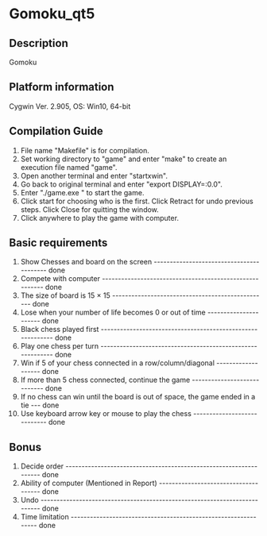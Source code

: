 # Gomoku_qt5

Description
------------
Gomoku

Platform information
---------------------
Cygwin Ver. 2.905, OS: Win10, 64-bit


Compilation Guide
------------------
1. File name "Makefile" is for compilation.
2. Set working directory to "game" and enter "make" to create an execution file named "game".
3. Open another terminal and enter "startxwin".
5. Go back to original terminal and enter "export DISPLAY=:0.0".
6. Enter "./game.exe " to start the game.
7. Click start for choosing who is the first.
   Click Retract for undo previous steps.
   Click Close for quitting the window.
8. Click anywhere to play the game with computer.


Basic requirements
------------------
1. Show Chesses and board on the screen  ----------------------------------------- done
2. Compete with computer  -------------------------------------------------------- done
3. The size of board is 15 × 15  ------------------------------------------------- done
4. Lose when your number of life becomes 0 or out of time ---------------------- done
5. Black chess played first ----------------------------------------------------------- done
6. Play one chess per turn ----------------------------------------------------------- done
7. Win if 5 of your chess connected in a row/column/diagonal  ------------------- done
8. If more than 5 chess connected, continue the game  ---------------------------- done
9. If no chess can win until the board is out of space, the game ended in a tie --- done
10. Use keyboard arrow key or mouse to play the chess ---------------------------- done

Bonus
------
1. Decide order ------------------------------------------------------------------ done
2. Ability of computer (Mentioned in Report) ------------------------------------- done
3. Undo -------------------------------------------------------------------------- done
4. Time limitation --------------------------------------------------------------- done
